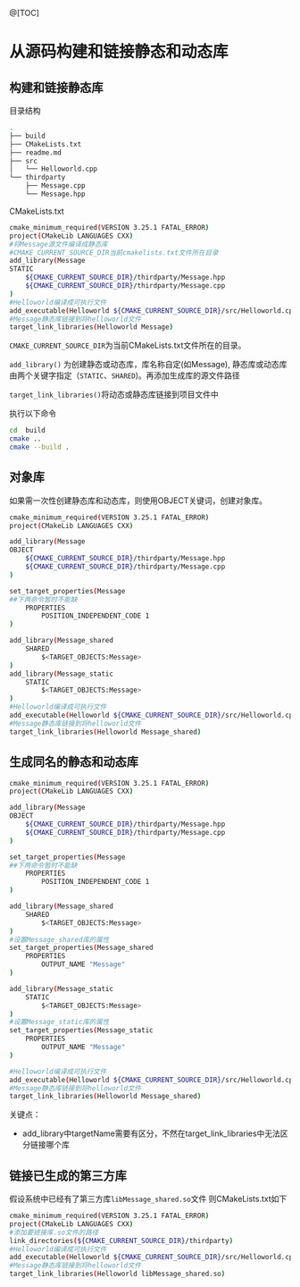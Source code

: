 @[TOC]
# 从源码构建和链接静态和动态库

## 构建和链接静态库

目录结构
```bash
.
├── build
├── CMakeLists.txt
├── readme.md
├── src
│   └── Helloworld.cpp
└── thirdparty
    ├── Message.cpp
    └── Message.hpp
```

CMakeLists.txt

```bash
cmake_minimum_required(VERSION 3.25.1 FATAL_ERROR)
project(CMakeLib LANGUAGES CXX)
#将Message源文件编译成静态库
#CMAKE_CURRENT_SOURCE_DIR当前cmakelists.txt文件所在目录
add_library(Message
STATIC
    ${CMAKE_CURRENT_SOURCE_DIR}/thirdparty/Message.hpp
    ${CMAKE_CURRENT_SOURCE_DIR}/thirdparty/Message.cpp
)
#Helloworld编译成可执行文件
add_executable(Helloworld ${CMAKE_CURRENT_SOURCE_DIR}/src/Helloworld.cpp)
#Message静态库链接到将helloworld文件
target_link_libraries(Helloworld Message)
```

`CMAKE_CURRENT_SOURCE_DIR`为当前CMakeLists.txt文件所在的目录。

`add_library()` 为创建静态或动态库，库名称自定(如Message), 静态库或动态库由两个关键字指定（`STATIC`、`SHARED`)。再添加生成库的源文件路径

`target_link_libraries()`将动态或静态库链接到项目文件中

执行以下命令
```bash
cd  build
cmake ..
cmake --build .
```

## 对象库
如果需一次性创建静态库和动态库，则使用OBJECT关键词，创建对象库。
```bash
cmake_minimum_required(VERSION 3.25.1 FATAL_ERROR)
project(CMakeLib LANGUAGES CXX)

add_library(Message
OBJECT
    ${CMAKE_CURRENT_SOURCE_DIR}/thirdparty/Message.hpp
    ${CMAKE_CURRENT_SOURCE_DIR}/thirdparty/Message.cpp
)

set_target_properties(Message 
##下两命令暂时不能缺
    PROPERTIES
        POSITION_INDEPENDENT_CODE 1
)

add_library(Message_shared
    SHARED
        $<TARGET_OBJECTS:Message>    
)
add_library(Message_static
    STATIC
        $<TARGET_OBJECTS:Message>
)
#Helloworld编译成可执行文件
add_executable(Helloworld ${CMAKE_CURRENT_SOURCE_DIR}/src/Helloworld.cpp)
#Message静态库链接到将helloworld文件
target_link_libraries(Helloworld Message_shared)
```

## 生成同名的静态和动态库
```bash
cmake_minimum_required(VERSION 3.25.1 FATAL_ERROR)
project(CMakeLib LANGUAGES CXX)

add_library(Message
OBJECT
    ${CMAKE_CURRENT_SOURCE_DIR}/thirdparty/Message.hpp
    ${CMAKE_CURRENT_SOURCE_DIR}/thirdparty/Message.cpp
)

set_target_properties(Message 
##下两命令暂时不能缺
    PROPERTIES
        POSITION_INDEPENDENT_CODE 1
)

add_library(Message_shared
    SHARED
        $<TARGET_OBJECTS:Message>    
)
#设置Message_shared库的属性
set_target_properties(Message_shared
    PROPERTIES
        OUTPUT_NAME "Message"
)

add_library(Message_static
    STATIC
        $<TARGET_OBJECTS:Message>
)
#设置Message_static库的属性
set_target_properties(Message_static
    PROPERTIES
        OUTPUT_NAME "Message"
)

#Helloworld编译成可执行文件
add_executable(Helloworld ${CMAKE_CURRENT_SOURCE_DIR}/src/Helloworld.cpp)
#Message静态库链接到将helloworld文件
target_link_libraries(Helloworld Message_shared)
```

关键点：
- add_library中targetName需要有区分，不然在target_link_libraries中无法区分链接哪个库


## 链接已生成的第三方库
假设系统中已经有了第三方库`libMessage_shared.so`文件
则CMakeLists.txt如下
```bash
cmake_minimum_required(VERSION 3.25.1 FATAL_ERROR)
project(CMakeLib LANGUAGES CXX)
#添加要链接库.so文件的路径
link_directories(${CMAKE_CURRENT_SOURCE_DIR}/thirdparty)
#Helloworld编译成可执行文件
add_executable(Helloworld ${CMAKE_CURRENT_SOURCE_DIR}/src/Helloworld.cpp)
#Message静态库链接到将helloworld文件
target_link_libraries(Helloworld libMessage_shared.so)
```


